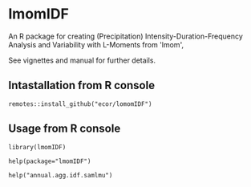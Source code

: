 # lmomIDF

An R package for creating (Precipitation) Intensity-Duration-Frequency Analysis and Variability with
L-Moments from 'lmom', 

See vignettes and manual for further details.

## Intastallation from R console 

```
remotes::install_github("ecor/lomomIDF")
```

## Usage from R console 

```
library(lmomIDF)

help(package="lmomIDF")

help("annual.agg.idf.samlmu") 

```

